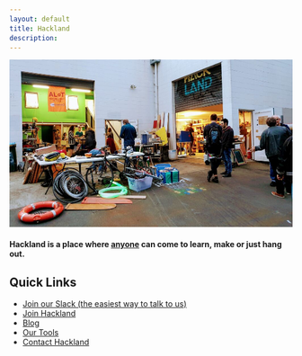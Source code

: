 ```yaml
---
layout: default
title: Hackland
description: 
---
```


![](/public/images/intro-bg.jpg)

<h4 class="tagline">Hackland is a place where <span style="text-decoration:underline;">anyone</span> can come to learn, make or just hang out.</h4>

## Quick Links

+ [Join our Slack (the easiest way to talk to us)](https://join.slack.com/t/hakland/shared_invite/zt-2fqramvm-UY8p_R49~Q1EKQfYgzcjKA)
+ [Join Hackland](/join/)
+ [Blog](/blog/)
+ [Our Tools](/tools/)
+ [Contact Hackland](/contact/)

